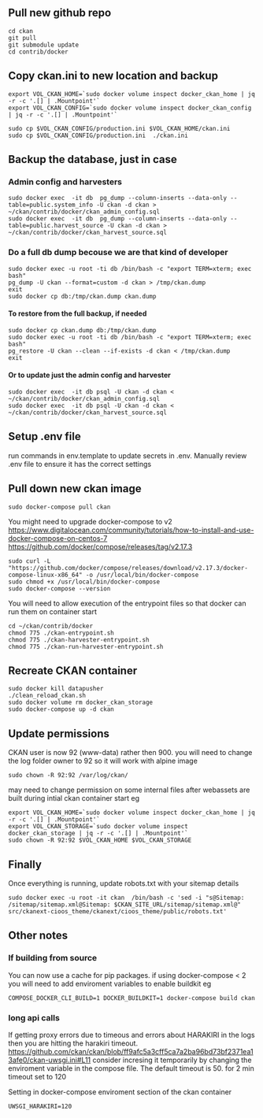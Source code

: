 ## Pull new github repo
```
cd ckan
git pull
git submodule update
cd contrib/docker
```

## Copy ckan.ini to new location and backup
```
export VOL_CKAN_HOME=`sudo docker volume inspect docker_ckan_home | jq -r -c '.[] | .Mountpoint'`
export VOL_CKAN_CONFIG=`sudo docker volume inspect docker_ckan_config | jq -r -c '.[] | .Mountpoint'`

sudo cp $VOL_CKAN_CONFIG/production.ini $VOL_CKAN_HOME/ckan.ini
sudo cp $VOL_CKAN_CONFIG/production.ini  ./ckan.ini
```

## Backup the database, just in case
### Admin config and harvesters
```
sudo docker exec  -it db  pg_dump --column-inserts --data-only --table=public.system_info -U ckan -d ckan > ~/ckan/contrib/docker/ckan_admin_config.sql
sudo docker exec  -it db  pg_dump --column-inserts --data-only --table=public.harvest_source -U ckan -d ckan > ~/ckan/contrib/docker/ckan_harvest_source.sql
```

### Do a full db dump becouse we are that kind of developer
```
sudo docker exec -u root -ti db /bin/bash -c "export TERM=xterm; exec bash"
pg_dump -U ckan --format=custom -d ckan > /tmp/ckan.dump
exit
sudo docker cp db:/tmp/ckan.dump ckan.dump
```

#### To restore from the full backup, if needed
```
sudo docker cp ckan.dump db:/tmp/ckan.dump
sudo docker exec -u root -ti db /bin/bash -c "export TERM=xterm; exec bash"
pg_restore -U ckan --clean --if-exists -d ckan < /tmp/ckan.dump 
exit
```

#### Or to update just the admin config and harvester
```
sudo docker exec  -it db psql -U ckan -d ckan < ~/ckan/contrib/docker/ckan_admin_config.sql
sudo docker exec  -it db psql -U ckan -d ckan < ~/ckan/contrib/docker/ckan_harvest_source.sql
```


## Setup .env file
run commands in env.template to update secrets in .env. Manually review .env file to ensure it has the correct settings


## Pull down new ckan image
```
sudo docker-compose pull ckan
```

You might need to upgrade docker-compose to v2
https://www.digitalocean.com/community/tutorials/how-to-install-and-use-docker-compose-on-centos-7
https://github.com/docker/compose/releases/tag/v2.17.3
```
sudo curl -L "https://github.com/docker/compose/releases/download/v2.17.3/docker-compose-linux-x86_64" -o /usr/local/bin/docker-compose
sudo chmod +x /usr/local/bin/docker-compose
sudo docker-compose --version
```


You will need to allow execution of the entrypoint files so that docker can run them on container start

```
cd ~/ckan/contrib/docker
chmod 775 ./ckan-entrypoint.sh
chmod 775 ./ckan-harvester-entrypoint.sh
chmod 775 ./ckan-run-harvester-entrypoint.sh
```

## Recreate CKAN container
```
sudo docker kill datapusher
./clean_reload_ckan.sh
sudo docker volume rm docker_ckan_storage
sudo docker-compose up -d ckan
```

## Update permissions
CKAN user is now 92 (www-data) rather then 900. you will need to change the log folder owner to 92 so it will work with alpine image
```
sudo chown -R 92:92 /var/log/ckan/
```

may need to change permission on some internal files after webassets are built during intial ckan container start
eg
```
export VOL_CKAN_HOME=`sudo docker volume inspect docker_ckan_home | jq -r -c '.[] | .Mountpoint'`
export VOL_CKAN_STORAGE=`sudo docker volume inspect docker_ckan_storage | jq -r -c '.[] | .Mountpoint'`
sudo chown -R 92:92 $VOL_CKAN_HOME $VOL_CKAN_STORAGE
```

## Finally 
Once everything is running, update robots.txt with your sitemap details
```
sudo docker exec -u root -it ckan  /bin/bash -c 'sed -i "s@Sitemap: /sitemap/sitemap.xml@Sitemap: $CKAN_SITE_URL/sitemap/sitemap.xml@" src/ckanext-cioos_theme/ckanext/cioos_theme/public/robots.txt'
```

## Other notes
### If building from source
You can now use a cache for pip packages. if using docker-compose < 2 you will need to add enviroment variables to enable buildkit
eg
```
COMPOSE_DOCKER_CLI_BUILD=1 DOCKER_BUILDKIT=1 docker-compose build ckan
```

### long api calls
If getting proxy errors due to timeous and errors about HARAKIRI in the logs then you are hitting the harakiri timeout.
https://github.com/ckan/ckan/blob/ff9afc5a3cff5ca7a2ba96bd73bf2371ea13afe0/ckan-uwsgi.ini#L11
consider incresing it temporarily by changing the enviroment variable in the compose file. The default timeout is 50. for 2 min timeout set to 120

Setting in docker-compose enviroment section of the ckan container
```
UWSGI_HARAKIRI=120
```

